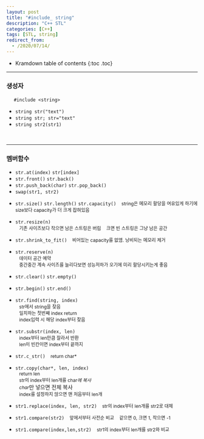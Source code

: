 ```yaml
---
layout: post
title: "#include_ string"
description: "C++ STL"
categories: [C++]
tags: [STL, string]
redirect_from:
  - /2020/07/14/
---
```

 <style>
    .margin {
      font-size:12px;
      margin-left:10px;
    }
    .nomargin{
      font-size:12px;
      margin-left:0;
    }
    .space{
      margin:-8px 0;
    }
  </style>
* Kramdown table of contents
{:toc .toc}    

-----------------------

### 생성자

&nbsp;&nbsp;&nbsp;&nbsp;  `#include <string>`

* `string str("text")`
* `string str; str="text"`
* `string str2(str1)`    

<br/>

---------------------

### 멤버함수

* `str.at(index)` `str[index]`     
* `str.front()` `str.back()`
* `str.push_back(char)` `str.pop_back()`
* `swap(str1, str2)`

<span class="space"></span>

* `str.size()` `str.length()` `str.capacity()`
<span class="margin">string은 메모리 할당을 여유있게 하기에 size보다 capacity가 더 크게 잡혀있음</span>    

* `str.resize(n)`   
<span class="margin">기존 사이즈보다 작으면 남은 스트링은 버림</span>
<span class="margin">크면 빈 스트링은 그냥 남은 공간</span>

* `str.shrink_to_fit()` <span class="margin">비어있는 capacity를 없앰. 낭비되는 메모리 제거</span>    

* `str.reserve(n)`   
<span class="margin">데이터 공간 예약 </span>   
<span class="margin">중간중간 계속 사이즈를 늘리다보면 성능저하가 오기에 미리 할당시키는게 좋음</span>    

<span class="space"></span>

* `str.clear()` `str.empty()`   
* `str.begin()` `str.end()`     
* `str.find(string, index)`     
<span class="margin">str에서 string을 찾음</span>  
<span class="margin">일치하는 첫번째 index return</span>  
<span class="margin">index입력 시 해당 index부터 찾음</span>  

* `str.substr(index, len)`     
<span class="margin"> index부터 len만큼 잘라서 반환</span>    
<span class="margin"> len이 빈칸이면 index부터 끝까지</span>    

* `str.c_str()` <span class="margin"> return char*</span>  

* `str.copy(char*, len, index)`  
<span class="margin">return len</span>      
<span class="margin">str의 index부터 len개를 char*에 복사</span>     
<span class="margin">char*만 넣으면 전체 복사</span>     
<span class="margin">index를 설정하지 않으면 맨 처음부터 len개</span>  

* `str1.replace(index, len, str2)`     <span class="margin">str의 index부터 len개를 str2로 대체</span>

<span class="space"></span>

* `str1.compare(str2)`
<span class="margin">앞에서부터 사전순 비교</span>
<span class="margin">같으면 0, 크면 1, 작으면 -1</span>    


* `str1.compare(index,len,str2)`
<span class="margin">str1의 index부터 len개를 str2와 비교</span>  

<br>